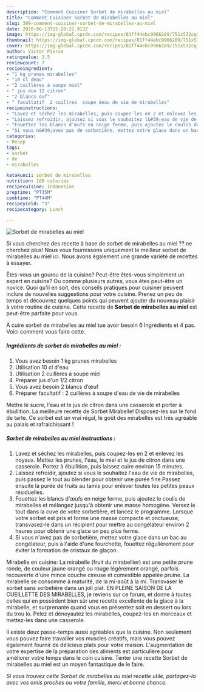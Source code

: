 ```yaml
---
description: "Comment Cuisiner Sorbet de mirabelles au miel"
title: "Comment Cuisiner Sorbet de mirabelles au miel"
slug: 309-comment-cuisiner-sorbet-de-mirabelles-au-miel
date: 2020-06-13T15:28:22.913Z
image: https://img-global.cpcdn.com/recipes/81ff44ebc9966289/751x532cq70/sorbet-de-mirabelles-au-miel-photo-principale-de-la-recette.jpg
thumbnail: https://img-global.cpcdn.com/recipes/81ff44ebc9966289/751x532cq70/sorbet-de-mirabelles-au-miel-photo-principale-de-la-recette.jpg
cover: https://img-global.cpcdn.com/recipes/81ff44ebc9966289/751x532cq70/sorbet-de-mirabelles-au-miel-photo-principale-de-la-recette.jpg
author: Victor Pierce
ratingvalue: 3.5
reviewcount: 7
recipeingredient:
- "1 kg prunes mirabelles"
- "10 cl deau"
- "2 cuillères à soupe miel"
- " jus dun 12 citron"
- "2 blancs duf"
- " facultatif  2 cuillres  soupe deau de vie de mirabelles"
recipeinstructions:
- "Lavez et séchez les mirabelles, puis coupez-les en 2 et enlevez les noyaux. Mettez les prunes, l&#39;eau, le miel et le jus de citron dans une casserole. Portez à ébullition, puis laissez cuire environ 15 minutes."
- "Laissez refroidir, ajoutez si vous le souhaitez l&#39;eau de vie de mirabelles, puis passez le tout au blender pour obtenir une purée fine.Passez ensuite la purée de fruits au tamis pour enlever toutes les petites peaux résiduelles."
- "Fouettez les blancs d’œufs en neige ferme, puis ajoutez le coulis de mirabelles et mélangez jusqu&#39;à obtenir une masse homogène. Versez le tout dans la cuve de votre sorbetière, et lancez le programme. Lorsque votre sorbet est pris et forme une masse compacte et onctueuse, transvasez-le dans un récipient pour mettre au congélateur environ 2 heures pour obtenir une glace un peu plus ferme."
- "Si vous n&#39;avez pas de sorbetière, mettez votre glace dans un bac au congélateur, puis à l&#39;aide d&#39;une fourchette, fouettez régulièrement pour éviter la formation de cristaux de glaçon."
categories:
- Resep
tags:
- sorbet
- de
- mirabelles

katakunci: sorbet de mirabelles 
nutrition: 108 calories
recipecuisine: Indonesian
preptime: "PT35M"
cooktime: "PT44M"
recipeyield: "3"
recipecategory: Lunch

---
```



![Sorbet de mirabelles au miel](https://img-global.cpcdn.com/recipes/81ff44ebc9966289/751x532cq70/sorbet-de-mirabelles-au-miel-photo-principale-de-la-recette.jpg)

Si vous cherchez des recette à base de sorbet de mirabelles au miel ?? ne cherchez plus! Nous vous fournissons uniquement le meilleur sorbet de mirabelles au miel ici. Nous avons également une grande variété de recettes à essayer.

Êtes-vous un gourou de la cuisine? Peut-être êtes-vous simplement un expert en cuisine? Ou comme plusieurs autres, vous êtes peut-être un novice. Quoi qu'il en soit, des conseils pratiques pour cuisiner peuvent inclure de nouvelles suggestions pour votre cuisine. Prenez un peu de temps et découvrez quelques points qui peuvent ajouter du nouveau plaisir à votre routine de cuisine. Cette recette de <strong> Sorbet de mirabelles au miel </strong> est peut-être parfaite pour vous.

<!--inarticleads1-->

À cuire sorbet de mirabelles au miel tue avoir besoin 6 Ingrédients et 4 pas. Voici comment vous faire cette.

##### Ingrédients de sorbet de mirabelles au miel :

1. Vous avez besoin 1 kg prunes mirabelles
1. Utilisation 10 cl d&#39;eau
1. Utilisation 2 cuillères à soupe miel
1. Préparer  jus d&#39;un 1/2 citron
1. Vous avez besoin 2 blancs d’œuf
1. Préparer  facultatif : 2 cuillères à soupe d&#39;eau de vie de mirabelles


Mettre le sucre, l&#39;eau et le jus de citron dans une casserole et porter à ébullition. La meilleure recette de Sorbet Mirabelle! Disposez-les sur le fond de tarte. Ce sorbet est un vrai régal, le goût des mirabelles est très agréable au palais et rafraichissant ! 

<!--inarticleads2-->

##### Sorbet de mirabelles au miel instructions :

1. Lavez et séchez les mirabelles, puis coupez-les en 2 et enlevez les noyaux. Mettez les prunes, l&#39;eau, le miel et le jus de citron dans une casserole. Portez à ébullition, puis laissez cuire environ 15 minutes.
1. Laissez refroidir, ajoutez si vous le souhaitez l&#39;eau de vie de mirabelles, puis passez le tout au blender pour obtenir une purée fine.Passez ensuite la purée de fruits au tamis pour enlever toutes les petites peaux résiduelles.
1. Fouettez les blancs d’œufs en neige ferme, puis ajoutez le coulis de mirabelles et mélangez jusqu&#39;à obtenir une masse homogène. Versez le tout dans la cuve de votre sorbetière, et lancez le programme. Lorsque votre sorbet est pris et forme une masse compacte et onctueuse, transvasez-le dans un récipient pour mettre au congélateur environ 2 heures pour obtenir une glace un peu plus ferme.
1. Si vous n&#39;avez pas de sorbetière, mettez votre glace dans un bac au congélateur, puis à l&#39;aide d&#39;une fourchette, fouettez régulièrement pour éviter la formation de cristaux de glaçon.


Mirabelle en cuisine: La mirabelle (fruit du mirabellier) est une petite prune ronde, de couleur jaune orangé ou rouge légèrement orangé, parfois recouverte d&#39;une mince couche cireuse et comestible appelée pruine. La mirabelle se consomme à maturité, de la mi-août à la mi. Transvaser le sorbet sans sorbetière dans un joli plat. EN PLEINE SAISON DE LA CUEILLETTE DES MIRABELLES, je reviens sur ce forum, et donne à toutes celles qui en possèdent bien sûr une recette excellente de la glace à la mirabelle, et surprenante quand vous en présentez soit en dessert ou lors du trou lo. Pelez et dénoyautez les mirabelles, coupez-les en morceaux et mettez-les dans une casserole. 

<!--inarticleads1-->

<p>
Il existe deux passe-temps aussi agréables que la cuisine. Non seulement vous pouvez faire travailler vos muscles créatifs, mais vous pouvez également fournir de délicieux plats pour votre maison. L'augmentation de votre expertise de la préparation des aliments est particulière pour améliorer votre temps dans le coin cuisine. Tenter une recette Sorbet de mirabelles au miel est un moyen fantastique de le faire.
</p>

<p>
<i>Si vous trouvez cette Sorbet de mirabelles au miel recette utile, partagez-la avec vos amis proches ou votre famille, merci et bonne chance.</i>
</p>
